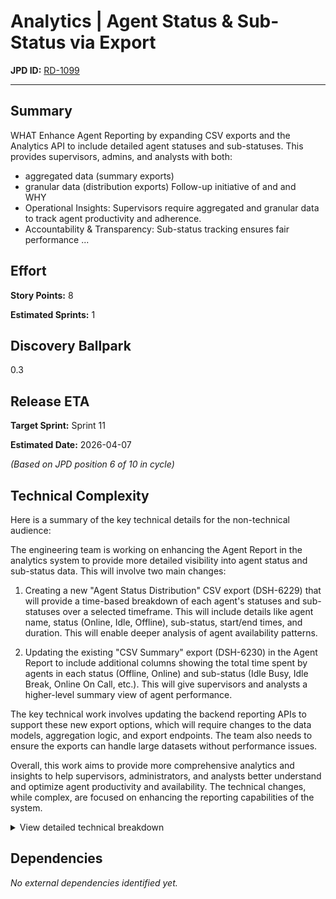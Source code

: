 # Analytics | Agent Status & Sub-Status via Export

**JPD ID:** [RD-1099](https://cloudtalk.atlassian.net//browse/RD-1099)

---

## Summary

WHAT
Enhance Agent Reporting by expanding CSV exports and the Analytics API to include detailed agent statuses and sub-statuses. This provides supervisors, admins, and analysts with both: 
- aggregated data (summary exports)
- granular data (distribution exports) 
Follow-up initiative of  and   and  
WHY
- Operational Insights: Supervisors require aggregated and granular data to track agent productivity and adherence.
- Accountability & Transparency: Sub-status tracking ensures fair performance ...

## Effort

**Story Points:** 8

**Estimated Sprints:** 1

## Discovery Ballpark

0.3

## Release ETA

**Target Sprint:** Sprint 11

**Estimated Date:** 2026-04-07

*(Based on JPD position 6 of 10 in cycle)*

## Technical Complexity

Here is a summary of the key technical details for the non-technical audience:

The engineering team is working on enhancing the Agent Report in the analytics system to provide more detailed visibility into agent status and sub-status data. This will involve two main changes:

1. Creating a new "Agent Status Distribution" CSV export (DSH-6229) that will provide a time-based breakdown of each agent's statuses and sub-statuses over a selected timeframe. This will include details like agent name, status (Online, Idle, Offline), sub-status, start/end times, and duration. This will enable deeper analysis of agent availability patterns.

2. Updating the existing "CSV Summary" export (DSH-6230) in the Agent Report to include additional columns showing the total time spent by agents in each status (Offline, Online) and sub-status (Idle Busy, Idle Break, Online On Call, etc.). This will give supervisors and analysts a higher-level summary view of agent performance.

The key technical work involves updating the backend reporting APIs to support these new export options, which will require changes to the data models, aggregation logic, and export endpoints. The team also needs to ensure the exports can handle large datasets without performance issues.

Overall, this work aims to provide more comprehensive analytics and insights to help supervisors, administrators, and analysts better understand and optimize agent productivity and availability. The technical changes, while complex, are focused on enhancing the reporting capabilities of the system.

<details>
<summary>View detailed technical breakdown</summary>

### [DSH-6229: Agent Status Distribution | CSV Export](https://cloudtalk.atlassian.net//browse/DSH-6229)

**Type:** Story

h3. *Description*

We need to introduce a new export option in the *Agent Report* that provides a *time-based breakdown of each agent’s statuses* (including sub-statuses) within a selected timeframe.

This export will help supervisors, admins, and analysts analyze agent availability patterns outside the UI, enabling deeper audits, accountability tracking, and integration into external BI tools.

The *Agent status distribution CSV* should be available from the *Export menu* in the Agent Report.

*Each row in the CSV must include:*

* Agent name
* Status (Online, Idle, Offline)
* Sub-status 
** For Idle > Custom sub-status, display custom + personalized label
* Start time 
* End time
* Time in status (in seconds)

[Designs|https://www.figma.com/design/4Cm1MRoC0xv2l0im2BZ0FZ/WIP-Analytics?node-id=5819-26263&t=8KGYBpveL38uw6Cl-0]


h3. *Acceptance Criteria*

# *Export Availability*
#* A new export option *“Agent status distribution CSV”* is available under the Export menu in Agent Report.
# *File Format*
#* File type: {{.csv}}
#* Column headers: {{Agent Name | Status | Sub-Status | Start Time | End Time | Time in Status (s)}}
# *Content & Data*
#* Each row represents a *single status interval* for an agent.
#* Both *status* and *sub-status* must be displayed (if sub-status exists, otherwise leave blank).
#* Duration must be provided in *seconds*.
#* Supports *custom sub-status labels*.
# *Filters & Time Range*
#* Export respects existing filters in the Agent Report.
#* Only the data visible for the selected timeframe is exported.
# *Permissions & Visibility*
#* Follows current visibility rules
# *Performance*
#* Export must handle large datasets without timeouts

---

### [DSH-6229 (comment by Kristina Shatts)](https://cloudtalk.atlassian.net//browse/DSH-6229 (comment by Kristina Shatts))

**Type:** Story

### Frontend
- Add a new report item and initiate a call with the new report type.
### Backend
- Add a new report type to the /export endpoint and publish an event using this new type.
- Consume the event with the new report type and update the following references:
- export-sources.service.ts#L57
- export-sources.service.ts#L35
- Retrieve data for the report from the new MongoDB collection.(Note: The aggregation for this collection should be implemented beforehand.)


---

### [DSH-6230: Update CSV Summary with Sub-Status Columns | Agent Report Export](https://cloudtalk.atlassian.net//browse/DSH-6230)

**Type:** Story

h3. *Description*

The *CSV Summary export* in Agent Report should be updated to include additional columns showing *time spent in statuses and sub-statuses*.

This will provide supervisors, admins, and analysts with a quick aggregated view of agent performance without requiring the detailed distribution export.

*New columns to be added:*

* *Time in Status:*
** Offline during business hours
** Online
* *Time in Sub-statuses (Idle + Online):*
** Idle Busy
** Idle Break
** Idle Lunch
** Idle Training
** Idle Custom -(one column per each)-
** Online On Call
** Online On Hold
** Online Wrap-up time (already exists, keep as-is)



h3. *Acceptance Criteria*

# *Export Availability*
#* The *CSV Summary export option* remains available from the Export menu in Agent Report - just rename it
# *File Format*
#* File type: {{.csv}}
#* Existing summary columns remain unchanged.
#* Add new columns for time spent in each status/sub-status.
#* Column order should follow logical grouping: Status columns → Sub-status columns.
# *Content & Data*
#* Each new column shows *total time spent (in seconds)* in that sub-status or status during the selected timeframe.
#* If an agent does not use a sub-status (e.g., Idle Lunch), the value is *0*.
#* Custom sub-statuses must each get their own dedicated column.
# *Filters & Time Range*
#* Export respects the same filters as the Agent Report. 
# *Permissions & Visibility*
#* Follows current visibility rules. 
# *Performance*
#* Export generation time must remain similar to current CSV Summary performance.

---

### [DSH-6230 (comment by Kristina Shatts)](https://cloudtalk.atlassian.net//browse/DSH-6230 (comment by Kristina Shatts))

**Type:** Story

- Add aggregation with a new collection(should be implemented in a separate ticket beforehand 
- We currently have aggregation by agents based on call steps. https://github.com/CloudTalk-io/statistics-api/blob/main/src/export/processor/export-sources.service.ts#L155 We need to combine this with aggregation based on agent statuses and calculate the total time.


---

</details>

## Dependencies

*No external dependencies identified yet.*

